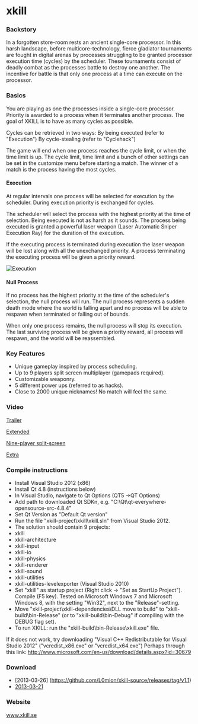 xkill
========

### Backstory

In a forgotten store-room rests an ancient single-core processor. In this harsh landscape, before multicore-technology, fierce gladiator tournaments are fought in digital arenas by processes struggling to be granted processor execution time (cycles) by the scheduler. These tournaments consist of deadly combat as the processes battle to destroy one another. The incentive for battle is that only one process at a time can execute on the processor.

### Basics

You are playing as one the processes inside a single-core processor. Priority is awarded to a process when it terminates another process. The goal of XKILL is to have as many cycles as possible.

Cycles can be retrieved in two ways:
By being executed (refer to "Execution")
By cycle-stealing (refer to "Cyclehack")

The game will end when one process reaches the cycle limit, or when the time limit is up. The cycle limit, time limit and a bunch of other settings can be set in the customize menu before starting a match. The winner of a match is the process having the most cycles.

#### Execution

At regular intervals one process will be selected for execution by the scheduler. During execution priority is exchanged for cycles.

The scheduler will select the process with the highest priority at the time of selection. Being executed is not as harsh as it sounds. The process being executed is granted a powerful laser weapon (Laser Automatic Sniper Execution Ray) for the duration of the execution.

If the executing process is terminated during execution the laser weapon will be lost along with all the unexchanged priority. A process terminating the executing process will be given a priority reward.

![Execution](http://i.imgur.com/wQxX28U.png)

#### Null Process
If no process has the highest priority at the time of the scheduler's selection, the null process will run. The null process represents a sudden death mode where the world is falling apart and no process will be able to respawn when terminated or falling out of bounds.

When only one process remains, the null process will stop its execution. The last surviving process will be given a priority reward, all process will respawn, and the world will be reassembled.

### Key Features

* Unique gameplay inspired by process scheduling.
* Up to 9 players split screen multiplayer (gamepads required).
* Customizable weaponry.
* 5 different power ups (referred to as hacks).
* Close to 2000 unique nicknames! No match will feel the same. 


### Video

[Trailer](https://www.youtube.com/watch?v=b_UdIwGUgd0)

[Extended](https://www.youtube.com/watch?v=95hpfTjSltI)

[Nine-player split-screen](https://www.youtube.com/watch?v=hhSkEy9xeMQ)

[Extra](https://www.youtube.com/watch?v=t3NxIC61-HQ)

### Compile instructions
* Install Visual Studio 2012 (x86)
* Install Qt 4.8 (instructions below)
 * In Visual Studio, navigate to Qt Options (QT5 ->QT Options)
 * Add path to downloaded Qt SDKn, e.g. "C:\Qt\qt-everywhere-opensource-src-4.8.4" 
 * Set Qt Version as "Default Qt version"
* Run the file "xkill-project\xkill\xkill.sln" from Visual Studio 2012.
* The solution should contain 9 projects:
 * xkill
 * xkill-architecture
 * xkill-input
 * xkill-io
 * xkill-physics
 * xkill-renderer
 * xkill-sound
 * xkill-utilities
 * xkill-utilities-levelexporter (Visual Studio 2010)
* Set "xkill" as startup project (Right click -> "Set as StartUp Project").
Compile (F5 key). Tested on Microsoft Windows 7 and Microsoft Windows 8, with the setting "Win32", next to the "Release"-setting.
* Move "xkill-project\xkill-dependencies\DLL move to build" to "xkill-build\bin-Release" (or to "xkill-build\bin-Debug" if compiling with the DEBUG flag set).
* To run XKILL: run the "xkill-build\bin-Release\xkill.exe" file.

If it does not work, try downloading "Visual C++ Redistributable for Visual Studio 2012" ("vcredist_x86.exe" or "vcredist_x64.exe")
Perhaps through this link: http://www.microsoft.com/en-us/download/details.aspx?id=30679

### Download

* [2013-03-26] (https://github.com/L0mion/xkill-source/releases/tag/v1.1)
* [2013-03-21](https://github.com/L0mion/xkill-source/releases/tag/v1.0)

### Website
www.xkill.se
